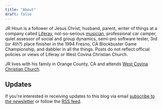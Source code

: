 ```yaml
---
title: "About"
draft: false
---
```


JR Houn is a follower of Jesus Christ, husband, parent, writer of things at a company called [Liferay](https://www.liferay.com), not-so-serious [musician](https://www.youtube.com/whoisdallas), professional car camper, quiet assessor of social and group dynamics, semi-pro software tester, 3rd (or 4th?) place finisher in the 1994 Fresno, CA Blockbuster Game Championship, and dabbler in all the things. Posts do not reflect official policies or views of Liferay or West Covina Christian Church.

JR lives with his family in Orange County, CA and attends [West Covina Christian Church](https://www.westcovina.church).

## Updates

If you're interested in receiving updates to this blog via email [subscribe to the newsletter](https://www.tinyletter.com/jrhoun) or follow the [RSS feed](/index.xml).
